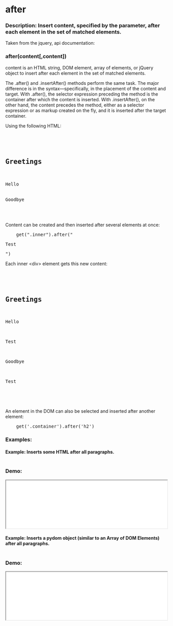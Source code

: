 <h1>after</h1>


<h3>
Description: Insert content, specified by the parameter, after each element in the set of matched elements.
</h3>

Taken from the jquery, api documentation:

<h3>after(content[,content])</h3>

content is an HTML string, DOM element, array of elements, or jQuery object to insert after each element in the set of matched elements.

The .after() and .insertAfter() methods perform the same task. The major difference is in the syntax—specifically, in the placement of the content and target. With .after(), the selector expression preceding the method is the container after which the content is inserted. With .insertAfter(), on the other hand, the content precedes the method, either as a selector expression or as markup created on the fly, and it is inserted after the target container.

Using the following HTML:

<pre>
    <div class="container">
       <h2>Greetings</h2>
       <div class="inner">Hello</div>
       <div class="inner">Goodbye</div>
    </div>
</pre>

Content can be created and then inserted after several elements at once:

<pre>
    get(".inner").after("<p>Test</p>")
</pre>

Each inner &lt;div&gt; element gets this new content:

<pre>
    <div class="container">
       <h2>Greetings</h2>
       <div class="inner">Hello</div>
       <p>Test</p>
       <div class="inner">Goodbye</div>
       <p>Test</p>
    </div>
</pre>

An element in the DOM can also be selected and inserted after another element:

<pre>
    get('.container').after('h2')
</pre>


<script type="text/python">
import helper
helper.populate_example(1, "examples/after1.html")
helper.populate_example(2, "examples/after2.html")
</script>

<h3>Examples:</h3>

<h4>Example: Inserts some HTML after all paragraphs.</h4>

<pre id="source1"></pre>

<h3>Demo:</h3>

<iframe src="examples/after1.html" width="100%" height="150"></iframe>


<h4>
Example: Inserts a pydom object (similar to an Array of DOM Elements) after all paragraphs.
</h4>

<pre id="source2"></pre>

<h3>Demo:</h3>

<iframe src="examples/after2.html" width="100%" height="150"></iframe>
